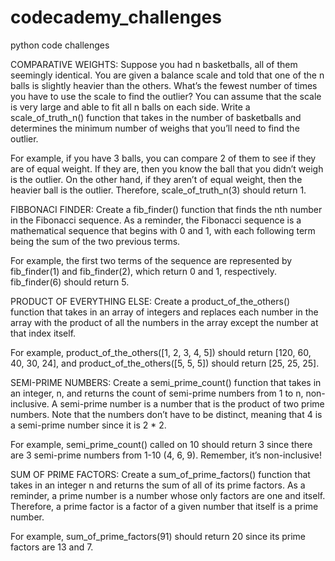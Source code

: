 # codecademy_challenges
 python code challenges
 
COMPARATIVE WEIGHTS:
Suppose you had n basketballs, all of them seemingly identical. You are given a balance scale and told that one of the n balls is slightly heavier than the others. What’s the fewest number of times you have to use the scale to find the outlier? You can assume that the scale is very large and able to fit all n balls on each side. Write a scale_of_truth_n() function that takes in the number of basketballs and determines the minimum number of weighs that you’ll need to find the outlier.

For example, if you have 3 balls, you can compare 2 of them to see if they are of equal weight. If they are, then you know the ball that you didn’t weigh is the outlier. On the other hand, if they aren’t of equal weight, then the heavier ball is the outlier. Therefore, scale_of_truth_n(3) should return 1.

FIBBONACI FINDER:
Create a fib_finder() function that finds the nth number in the Fibonacci sequence. As a reminder, the Fibonacci sequence is a mathematical sequence that begins with 0 and 1, with each following term being the sum of the two previous terms.

For example, the first two terms of the sequence are represented by fib_finder(1) and fib_finder(2), which return 0 and 1, respectively. fib_finder(6) should return 5.

PRODUCT OF EVERYTHING ELSE:
Create a product_of_the_others() function that takes in an array of integers and replaces each number in the array with the product of all the numbers in the array except the number at that index itself.

For example, product_of_the_others([1, 2, 3, 4, 5]) should return [120, 60, 40, 30, 24], and product_of_the_others([5, 5, 5]) should return [25, 25, 25].

SEMI-PRIME NUMBERS:
Create a semi_prime_count() function that takes in an integer, n, and returns the count of semi-prime numbers from 1 to n, non-inclusive. A semi-prime number is a number that is the product of two prime numbers. Note that the numbers don’t have to be distinct, meaning that 4 is a semi-prime number since it is 2 * 2.

For example, semi_prime_count() called on 10 should return 3 since there are 3 semi-prime numbers from 1-10 (4, 6, 9). Remember, it’s non-inclusive!

SUM OF PRIME FACTORS:
Create a sum_of_prime_factors() function that takes in an integer n and returns the sum of all of its prime factors. As a reminder, a prime number is a number whose only factors are one and itself. Therefore, a prime factor is a factor of a given number that itself is a prime number.

For example, sum_of_prime_factors(91) should return 20 since its prime factors are 13 and 7.
